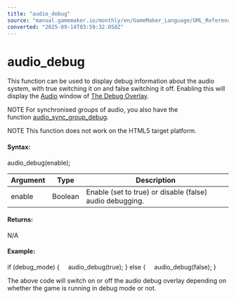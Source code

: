 ```yaml
---
title: "audio_debug"
source: "manual.gamemaker.io/monthly/en/GameMaker_Language/GML_Reference/Asset_Management/Audio/audio_debug.htm"
converted: "2025-09-14T03:59:32.058Z"
---
```


# audio\_debug

This function can be used to display debug information about the audio system, with true switching it on and false switching it off. Enabling this will display the [Audio](../../Debugging/The_Debug_Overlay.htm#audio) window of [The Debug Overlay](../../Debugging/The_Debug_Overlay.md).

NOTE For synchronised groups of audio, you also have the function [audio\_sync\_group\_debug](Audio_Synchronisation/audio_sync_group_debug.md).

NOTE This function does not work on the HTML5 target platform.

#### Syntax:

audio\_debug(enable);

| Argument | Type | Description |
| --- | --- | --- |
| enable | Boolean | Enable (set to true) or disable (false) audio debugging. |

#### Returns:

N/A

#### Example:

if (debug\_mode)
{
    audio\_debug(true);
}
else
{
    audio\_debug(false);
}

The above code will switch on or off the audio debug overlay depending on whether the game is running in debug mode or not.
